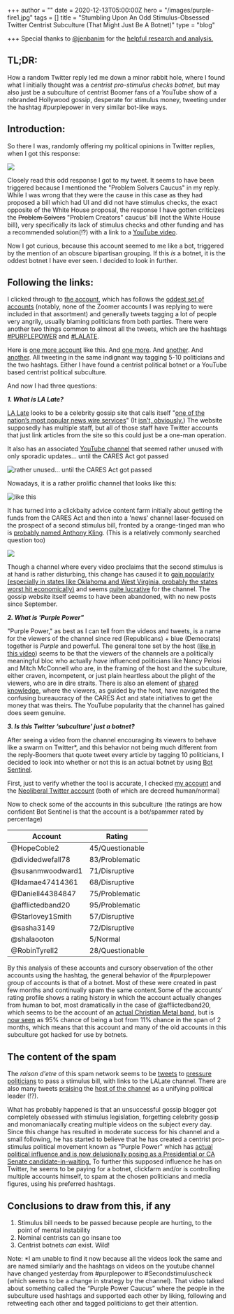 +++
author = ""
date = 2020-12-13T05:00:00Z
hero = "/images/purple-fire1.jpg"
tags = []
title = "Stumbling Upon An Odd Stimulus-Obsessed Twitter Centrist Subculture (That Might Just Be A Botnet)"
type = "blog"

+++
Special thanks to [@jenbanim](https://twitter.com/HopeCoble2) for the [helpful research and analysis.](https://www.reddit.com/r/neoliberal/comments/kc66ye/discussion_thread/gfoi4ve)

## TL;DR:

How a random Twitter reply led me down a minor rabbit hole, where I found what I initially thought was a _centrist pro-stimulus checks botnet_, but may also just be a subculture of centrist Boomer fans of a YouTube show of a rebranded Hollywood gossip, desperate for stimulus money, tweeting under the hashtag #purplepower in very similar bot-like ways.

## Introduction:

So there I was, randomly offering my political opinions in Twitter replies, when I got this response:

![](https://raw.githubusercontent.com/dialing-up/brevifolia-hugo-forestry/master/static/images/screenshot-2020-12-12-205927.png)

Closely read this odd response I got to my tweet. It seems to have been triggered because I mentioned the "Problem Solvers Caucus" in my reply. While I was wrong that they were the cause in this case as they had proposed a bill which had UI and did not have stimulus checks, the exact opposite of the White House proposal, the response I have gotten criticizes the ~~Problem Solvers~~ "Problem Creators" caucus' bill (not the White House bill), very specifically its lack of stimulus checks and other funding and has a recommended solution(!?) with a link to a [YouTube video](https://www.youtube.com/watch?v=qyS5JIpqKpk).

Now I got curious, because this account seemed to me like a bot, triggered by the mention of an obscure bipartisan grouping. If this _is_ a botnet, it is the oddest botnet I have ever seen. I decided to look in further.

## Following the links:

I clicked through to [the account](https://twitter.com/HopeCoble2), which has follows the [oddest set of accounts](https://twitter.com/HopeCoble2/following) (notably, none of the Zoomer accounts I was replying to were included in that assortment) and generally tweets tagging a lot of people very angrily, usually blaming politicians from both parties. There were another two things common to almost all the tweets, which are the hashtags [#PURPLEPOWER](https://twitter.com/hashtag/PURPLEPOWER) and [#LALATE](https://twitter.com/hashtag/LALATE).

Here is [one more account](https://twitter.com/dividedwefall78) like this. And [one more](https://twitter.com/SusanMWoodward1). And [another](https://twitter.com/Idamae47414361). And [another](https://twitter.com/Afflictedband20). All tweeting in the same indignant way tagging 5-10 politicians and the two hashtags. Either I have found a centrist political botnet or a YouTube based centrist political subculture.

And now I had three questions:

**_1. What is LA Late?_**

[LA Late](https://news.lalate.com/) looks to be a celebrity gossip site that calls itself "[one of the nation’s most popular news wire services](https://news.lalate.com/about)" (It [isn't, obviously.](https://www.alexa.com/siteinfo/lalate.com)) The website supposedly has multiple staff, but all of those staff have Twitter accounts that just link articles from the site so this could just be a one-man operation.

It also has an associated [YouTube channel](https://www.youtube.com/c/LALATE/videos) that seemed rather unused with only sporadic updates... until the CARES Act got passed

![rather unused... until the CARES Act got passed](https://raw.githubusercontent.com/dialing-up/brevifolia-hugo-forestry/master/static/images/screenshot-2020-12-12-233148.png)

Nowadays, it is a rather prolific channel that looks like this:

![like this](https://raw.githubusercontent.com/dialing-up/brevifolia-hugo-forestry/master/static/images/screenshot-2020-12-12-173319.png)

It has turned into a clickbaity advice content farm initially about getting the funds from the CARES Act and then into a 'news' channel laser-focused on the prospect of a second stimulus bill, fronted by a orange-tinged man who is [probably named Anthony Kling](https://www.imdb.com/title/tt11743084/). (This is a relatively commonly searched question too)

![](https://raw.githubusercontent.com/dialing-up/brevifolia-hugo-forestry/master/static/images/screenshot-2020-12-12-233806.png)

Though a channel where every video proclaims that the second stimulus is at hand is rather disturbing, this change has caused it to [gain popularity (especially in states like Oklahoma and West Virginia, probably the states worst hit economically)](https://trends.google.com/trends/explore?geo=US&q=lalate) and seems [quite lucrative](https://socialblade.com/youtube/user/lalatenews/monthly) for the channel. The gossip website itself seems to have been abandoned, with no new posts since September.

**_2. What is 'Purple Power"_**

"Purple Power," as best as I can tell from the videos and tweets, is a name for the viewers of the channel since red (Republicans) + blue (Democrats) together is _Purple_ and powerful. The general tone set by the host ([like in this video](https://www.youtube.com/watch?v=YdtS64UEH8Q)) seems to be that the viewers of the channels are a politically meaningful bloc who actually _have_ influenced politicians like Nancy Pelosi and Mitch McConnell who are, in the framing of the host and the subculture, either craven, incompetent, or just plain heartless about the plight of the viewers, who are in dire straits. There is also an element of [shared knowledge](https://twitter.com/sasha3149/status/1325513197256839171?s=20), where the viewers, as guided by the host, have navigated the confusing bureaucracy of the CARES Act and state initiatives to get the money that was theirs. The YouTube popularity that the channel has gained does seem genuine.

**_3. Is this Twitter ‘subculture’ just a botnet?_**

After seeing a video from the channel encouraging its viewers to behave like a swarm on Twitter*,  and this behavior not being much different from the reply-Boomers that quote tweet every article by tagging 10 politicians, I decided to look into whether or not this is an actual botnet by using [Bot Sentinel](https://botsentinel.com/).

First, just to verify whether the tool is accurate, I checked [my account](https://botsentinel.com/profile/2843690641) and the [Neoliberal Twitter account](https://botsentinel.com/profile/865004396681207809#) (both of which are decreed human/normal)

Now to check some of the accounts in this subculture (the ratings are how confident Bot Sentinel is that the account is a bot/spammer rated by percentage)

| Account | Rating |
| --- | --- |
| @HopeCoble2 | 45/Questionable |
| @dividedwefall78 | 83/Problematic |
| @susanmwoodward1 | 71/Disruptive |
| @Idamae47414361 | 68/Disruptive |
| @Daniell44384847 | 75/Problematic |
| @afflictedband20 | 95/Problematic |
| @Starlovey1Smith | 57/Disruptive |
| @sasha3149 | 72/Disruptive |
| @shalaooton | 5/Normal |
| @RobinTyrell2 | 28/Questionable |

By this analysis of these accounts and cursory observation of the other accounts using the hashtag, the general behavior of the #purplepower group of accounts is that of a botnet. Most of these were created in past few months and continually spam the same content.Some of the accounts’ rating profile shows a rating history in which the account actually changes from human to bot, most dramatically in the case of @afflictedband20, which seems to be the account of an [actual Christian Metal band](https://www.reverbnation.com/theafflicted2), but is [now seen](https://botsentinel.com/profile/1083566707174711296) as 95% chance of being a bot from 11% chance in the span of 2 months, which means that this account and many of the old accounts in this subculture got hacked for use by botnets.

## The content of the spam

The _raison d'etre_ of this spam network seems to be [tweets](https://twitter.com/sasha3149/status/1336363249047113734?s=20) to [pressure politicians](https://twitter.com/Starlovey1Smith/status/1337886108571590657?s=20) to pass a stimulus bill, with links to the LALate channel. There are also many tweets [praising](https://twitter.com/RobinTyrell2/status/1334238724201312257?s=20) the [host of the channel](https://twitter.com/sasha3149/status/1325511937585786881?s=20) as a unifying political leader (!?).

What has probably happened is that an unsuccessful gossip blogger got completely obsessed with stimulus legislation, forgetting celebrity gossip and monomaniacally creating multiple videos on the subject every day. Since this change has resulted in moderate success for his channel and a small following, he has started to believe that he has created a centrist pro-stimulus political movement known as "Purple Power" which has [actual political influence and is now delusionally posing as a Presidential or CA Senate candidate-in-waiting.](https://twitter.com/LALATE/status/1325476626834976773) To further this supposed influence he has on Twitter, he seems to be paying for a botnet, clickfarm and/or is controlling multiple accounts himself, to spam at the chosen politicians and media figures, using his preferred hashtags.

## Conclusions to draw from this, if any

1. Stimulus bill needs to be passed because people are hurting, to the point of mental instability
2. Nominal centrists can go insane too
3. Centrist botnets _can_ exist. Wild!

Note: *I am unable to find it now because all the videos look the same and are named similarly and the hashtags on videos on the youtube channel have changed yesterday from #purplepower to #Secondstimuluscheck (which seems to be a change in strategy by the channel). That video talked about something called the “Purple Power Caucus” where the people in the subculture used hashtags and supported each other by liking, following and retweeting each other and tagged politicians to get their attention.
